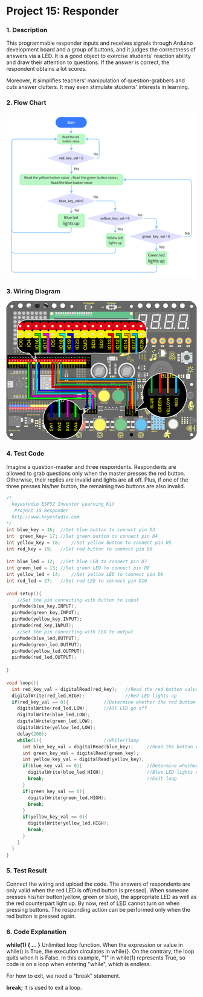 # **Project 15: Responder**

### **1. Description**
This programmable responder inputs and receives signals through Arduino development board and a group of buttons, and it judges the correctness of answers via a LED. It is a good object to exercise students' reaction ability and draw their attention to questions. If the answer is correct, the respondent obtains a lot scores. 

Moreover, it simplifies teachers' manipulation of question-grabbers and cuts answer clutters. It may even stimulate students' interests in learning. 

### **2. Flow Chart**

![](./media/1679464174206-17.png)

### **3. Wiring Diagram**

![](./media/15-1682209624246-22.jpg)

### **4. Test Code**

Imagine a question-master and three respondents. 
Respondents are allowed to grab questions only when the master presses the red button. Otherwise, their replies are invalid and lights are all off. Plus, if one of the three presses his/her button, the remaining two buttons are also invalid. 

```C
/*
  keyestudio ESP32 Inventor Learning Kit  
   Project 15 Responder
  http://www.keyestudio.com
*/
int blue_key = 16;	//Set blue button to connect pin D3 
int  green_key= 17;	//Set green button to connect pin D4 
int yellow_key = 18;	//Set yellow button to connect pin D5 
int red_key = 19;	//Set red button to connect pin D6 

int blue_led = 12;	//Set blue LED to connect pin D7 
int green_led = 13;	//Set green LED to connect pin D8 
int yellow_led = 14;	//Set yellow LED to connect pin D9 
int red_led = 27;	//Set red LED to connect pin D10 

void setup(){
    //Set the pin connecting with button to input 
  pinMode(blue_key,INPUT);	
  pinMode(green_key,INPUT);
  pinMode(yellow_key,INPUT);
  pinMode(red_key,INPUT);
 	//Set the pin connecting with LED to output 
  pinMode(blue_led,OUTPUT);
  pinMode(green_led,OUTPUT);
  pinMode(yellow_led,OUTPUT);
  pinMode(red_led,OUTPUT);

}

void loop(){
  int red_key_val = digitalRead(red_key);	//Read the red button value  
  digitalWrite(red_led,HIGH);				//Red LED lights up 
  if(red_key_val == 0){				//Determine whether the red button is pressed 
    digitalWrite(red_led,LOW);		//All LED go off 
    digitalWrite(blue_led,LOW);
    digitalWrite(green_led,LOW);
    digitalWrite(yellow_led,LOW);
    delay(200);
    while(1){						//while()loop 
      int blue_key_val = digitalRead(blue_key);		//Read the button value  
      int green_key_val = digitalRead(green_key);
      int yellow_key_val = digitalRead(yellow_key);
      if(blue_key_val == 0){						//Determine whether the blue button is pressed 
        digitalWrite(blue_led,HIGH);				//Blue LED lights up 
        break;										//Exit loop
      }
      if(green_key_val == 0){
        digitalWrite(green_led,HIGH);
        break;
      }
      if(yellow_key_val == 0){
        digitalWrite(yellow_led,HIGH);
        break;
      }
    }
  }
}

```

### **5. Test Result**

Connect the wiring and upload the code. The answers of respondents are only valid when the red LED is off(red button is pressed). 
When someone presses his/her button(yellow, green or blue), the appropriate LED as well as the red counterpart light up. By now, rest of LED cannot turn on when pressing buttons. The responding action can be performed only when the red button is pressed again. 

### **6. Code Explanation**

**while(1) { ... }**   Unlimited loop function. 
When the expression or value in while() is True, the execution circulates in while{}. On the contrary, the loop quits when it is False. 
In this example, "1" in while(1) represents True, so code is on a loop when entering "while", which is endless. 

For how to exit, we need a "break" statement.

**break;** It is used to exit a loop. 
